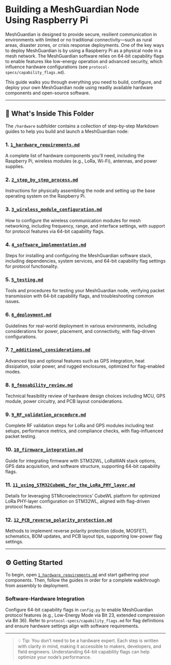 # Building a MeshGuardian Node Using Raspberry Pi

MeshGuardian is designed to provide secure, resilient communication in environments with limited or no traditional connectivity—such as rural areas, disaster zones, or crisis response deployments. One of the key ways to deploy MeshGuardian is by using a Raspberry Pi as a physical node in a mesh network. The MeshGuardian software relies on 64-bit capability flags to enable features like low-energy operation and advanced security, which influence hardware configurations (see `protocol-specs/capability_flags.md`).

This guide walks you through everything you need to build, configure, and deploy your own MeshGuardian node using readily available hardware components and open-source software.

---

## 📁 What's Inside This Folder

The `/hardware` subfolder contains a collection of step-by-step Markdown guides to help you build and launch a MeshGuardian node:

### 1. [`1_hardware_requirements.md`](./1_hardware_requirements.md)
A complete list of hardware components you'll need, including the Raspberry Pi, wireless modules (e.g., LoRa, Wi-Fi), antennas, and power supplies.

### 2. [`2_step_by_step_process.md`](./2_step_by_step_process.md)
Instructions for physically assembling the node and setting up the base operating system on the Raspberry Pi.

### 3. [`3_wireless_module_configuration.md`](./3_wireless_module_configuration.md)
How to configure the wireless communication modules for mesh networking, including frequency, range, and interface settings, with support for protocol features via 64-bit capability flags.

### 4. [`4_software_implementation.md`](./4_software_implementation.md)
Steps for installing and configuring the MeshGuardian software stack, including dependencies, system services, and 64-bit capability flag settings for protocol functionality.

### 5. [`5_testing.md`](./5_testing.md)
Tools and procedures for testing your MeshGuardian node, verifying packet transmission with 64-bit capability flags, and troubleshooting common issues.

### 6. [`6_deployment.md`](./6_deployment.md)
Guidelines for real-world deployment in various environments, including considerations for power, placement, and connectivity, with flag-driven configurations.

### 7. [`7_additional_considerations.md`](./7_additional_considerations.md)
Advanced tips and optional features such as GPS integration, heat dissipation, solar power, and rugged enclosures, optimized for flag-enabled modes.

### 8. [`8_feasability_review.md`](./8_feasability_review.md)
Technical feasibility review of hardware design choices including MCU, GPS module, power circuitry, and PCB layout considerations.

### 9. [`9_RF_validation_procedure.md`](./9_RF_validation_procedure.md)
Complete RF validation steps for LoRa and GPS modules including test setups, performance metrics, and compliance checks, with flag-influenced packet testing.

### 10. [`10_firmware_integration.md`](./10_firmware_integration.md)
Guide for integrating firmware with STM32WL, LoRaWAN stack options, GPS data acquisition, and software structure, supporting 64-bit capability flags.

### 11. [`11_using_STM32CubeWL_for_the_LoRa_PHY_layer.md`](./11_using_STM32CubeWL_for_the_LoRa_PHY_layer.md)
Details for leveraging STMicroelectronics’ CubeWL platform for optimized LoRa PHY-layer configuration on STM32WL, aligned with flag-driven protocol features.

### 12. [`12_PCB_reverse_polarity_protection.md`](./12_PCB_reverse_polarity_protection.md)
Methods to implement reverse polarity protection (diode, MOSFET), schematics, BOM updates, and PCB layout tips, supporting low-power flag settings.

---

## ⚙️ Getting Started

To begin, open [`1_hardware_requirements.md`](./1_hardware_requirements.md) and start gathering your components. Then, follow the guides in order for a complete walkthrough from assembly to deployment.

### Software-Hardware Integration
Configure 64-bit capability flags in `config.py` to enable MeshGuardian protocol features (e.g., Low-Energy Mode via Bit 23, extended compression via Bit 36). Refer to `protocol-specs/capability_flags.md` for flag definitions and ensure hardware settings align with software requirements.

---

> 💡 Tip: You don’t need to be a hardware expert. Each step is written with clarity in mind, making it accessible to makers, developers, and field engineers. Understanding 64-bit capability flags can help optimize your node’s performance.